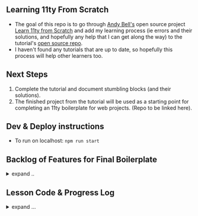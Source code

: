## Learning 11ty From Scratch

- The goal of this repo is to go through [Andy Bell's](https://andy-bell.co.uk/links/) open source project [Learn 11ty from Scratch](https://learneleventyfromscratch.com/) and add my learning process (ie errors and their solutions, and hopefully any help that I can get along the way) to the tutorial's [open source repo](https://github.com/Andy-set-studio/learneleventyfromscratch.com).
- I haven't found any tutorials that are up to date, so hopefully this process will help other learners too.

## Next Steps

1. Complete the tutorial and document stumbling blocks (and their solutions).
2. The finished project from the tutorial will be used as a starting point for completing an 11ty boilerplate for web projects. (Repo to be linked here).

## Dev & Deploy instructions

- To run on localhost: `npm run start`

## Backlog of Features for Final Boilerplate

<details>
 <summary> 
 expand ..
</summary>

## BACKLOG of FEATURES for FINAL BOILERPLATE

File-types to link properly:

- [ ] CSS
- [ ] SaSS
- [ ] images
- [ ] javaScript

Libraries to load:

- [ ] fontawesome

CMS:

- [ ] Netlify CMS or gitHub CMS (?)

Deploy:

- [ ] deploy to Netlify
- [ ] lambda functions
- [ ] api calls
- [ ] authentication (?)

</details>

## Lesson Code & Progress Log

<details>

<summary>expand ...</summary>

- As the course repo states, this is a retired course, so stumbling blocks and technical issues are to be expected.

- This repo (that you are reading) is the "eleventy-from-scratch" repo that the instructions will tell you to create. This md file and the /gitHub-Images directory are the only things that are different.

## For Q & A, errors, and questions

- see the following sections
- & look at the [issues](https://github.com/maiya-22/learning-repo__learn-11ty-from-scratch/issues)

## [Lesson: About Your Instructor](https://learneleventyfromscratch.com/#about-your-instructor)

- Opened issue because could not find the progress snapshots. _Hopefully will be able to create them with this repo._
  - Issue [#37](https://github.com/Andy-set-studio/learneleventyfromscratch.com/issues/37)

## [Lesson 1](https://learneleventyfromscratch.com/lesson/1.html#what-is-eleventy)

- Final code for Lesson 1: [repo branch "lesson-01"](https://github.com/maiya-22/learning-repo__learn-11ty-from-scratch/tree/Lesson-01)

## [Lesson 2](https://learneleventyfromscratch.com/lesson/1.html#what-is-eleventy)

- ⚠️ ERROR: Cannot GET /
  <details>
      <summary>Problem </summary>

  - @ commit [f92fc90ccfb](https://github.com/maiya-22/learning-repo__learn-11ty-from-scratch/tree/b2659d81bda1677810c7e5cf9e0f8f92fc90ccfb)

  - At the end of the lesson, you run `npx eleventy --serve`

  - You are supposed to see this output in the browser:

        ![lesson 2 goal](https://raw.githubusercontent.com/maiya-22/learning-repo__learn-11ty-from-scratch/Lesson-02/gitHub-Images/lesson-02-goal.jpg)

        Instead, you see this:

        ![lesson 2 actual](https://raw.githubusercontent.com/maiya-22/learning-repo__learn-11ty-from-scratch/Lesson-02/gitHub-Images/lesson-02-actual.png)

    </details>
      <details>
        <summary>Solution </summary>

        - The index.md file was in the root directory.
        - It is supposed to be in the /src directory.
        - That solved it.

    </details>

- Final code for Lesson 2: [repo branch "lesson-02"](https://github.com/maiya-22/learning-repo__learn-11ty-from-scratch/tree/Lesson-02)

## [Lesson 3](https://learneleventyfromscratch.com/lesson/3.html#what-is-nunjucks)

- key point:
  <details>
            <summary>
                  config for making it so that you can use html files
                </summary>

  `"With the code we’ve just added, we’re > telling Eleventy that markdown files, data files and HTML files should be processed by Nunjucks. That means that we can now use .html files instead of having to use .njk files."`

            module.exports = config => {
              return {
                dir: {
                  markdownTemplateEngine: 'njk',
                  dataTemplateEngine: 'njk',
                  htmlTemplateEngine: 'njk',
                  dir: {
                    input: 'src',
                    output: 'dist'
                  }
                }
              };
            };

  </details>

- Final code for Lesson 3: [repo branch "lesson-03"](https://github.com/maiya-22/learning-repo__learn-11ty-from-scratch/tree/Lesson-03)

## [Lesson 4](https://learneleventyfromscratch.com/lesson/4.html)

- Note: Image links still broken at end of lesson. (To be fixed in future lesson).
- Final code for Lesson 4: [repo branch "lesson-04"](https://github.com/maiya-22/learning-repo__learn-11ty-from-scratch/tree/Lesson-04)

## [Lesson 5](https://learneleventyfromscratch.com/lesson/5.html)

- Final code for Lesson 5: [repo branch "lesson-05"](https://github.com/maiya-22/learning-repo__learn-11ty-from-scratch/tree/Lesson-05)

## [Lesson 6](https://learneleventyfromscratch.com/lesson/6.html)

- Final code for Lesson 5: [repo branch "lesson-06"](https://github.com/maiya-22/learning-repo__learn-11ty-from-scratch/tree/Lesson-06)
</details>
